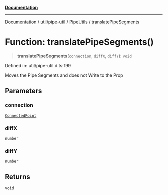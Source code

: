 [**Documentation**](../../../../../index.md)

***

[Documentation](../../../../../index.md) / [util/pipe-util](../../../index.md) / [PipeUtils](../index.md) / translatePipeSegments

# Function: translatePipeSegments()

> **translatePipeSegments**(`connection`, `diffX`, `diffY`): `void`

Defined in: util/pipe-util.d.ts:199

Moves the Pipe Segments and does not Write to the Prop

## Parameters

### connection

[`ConnectedPoint`](../interfaces/ConnectedPoint.md)

### diffX

`number`

### diffY

`number`

## Returns

`void`
